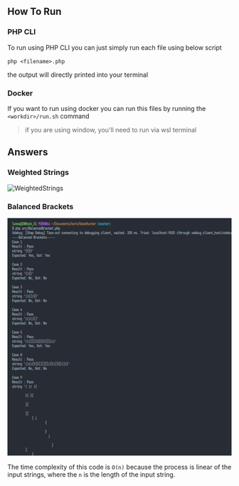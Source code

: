 ## How To Run
### PHP CLI
To run using PHP CLI you can just simply run each file using below script

    php <filename>.php
the output will directly printed into your terminal
### Docker
If you want to run using docker you can run this files by running the `<workdir>/run.sh` command

> if you are using window, you'll need to run via wsl terminal

## Answers
### Weighted Strings
![WeightedStrings](https://github.com/Lukman-Hadi/geek-test/blob/master/img/WeightedStrings.png?raw=true)

### Balanced Brackets
![BalancedBrackets](https://github.com/Lukman-Hadi/geek-test/blob/master/img/BalancedBrackets.png?raw=true)

The time complexity of this code is `O(n)` because the process is linear of the input strings, where the `n` is the length of the input string.